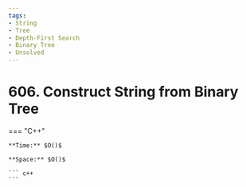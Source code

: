 ```yaml
---
tags:
- String
- Tree
- Depth-First Search
- Binary Tree
- Unsolved
---
```



# 606. Construct String from Binary Tree

=== "C++"

    **Time:** $O()$

    **Space:** $O()$

    ``` c++
    ```